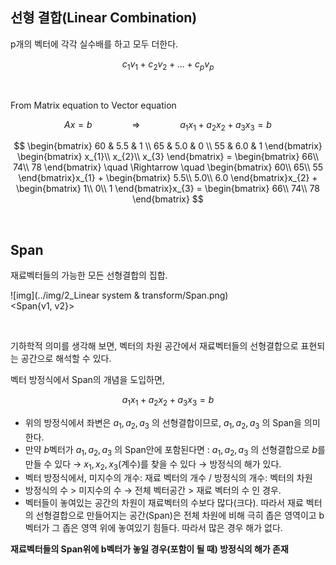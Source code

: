 ## 선형 결합(Linear Combination)

p개의 벡터에 각각 실수배를 하고 모두 더한다.

$$c_{1}v_{1} + c_{2}v_{2} + ... + c_{p}v_{p}$$

</br>

From Matrix equation to Vector equation

$$Ax = b \qquad \qquad \Rightarrow \qquad \qquad a_{1}x_{1} + a_{2}x_{2} + a_{3}x_{3} = b$$

$$
\begin{bmatrix}
60 & 5.5 & 1 \\
65 & 5.0 & 0 \\
55 & 6.0 & 1
\end{bmatrix}
\begin{bmatrix}
x_{1}\\
x_{2}\\
x_{3}
\end{bmatrix} =
\begin{bmatrix}
66\\
74\\
78
\end{bmatrix}
\quad \Rightarrow \quad
\begin{bmatrix}
60\\
65\\
55
\end{bmatrix}x_{1}
+
\begin{bmatrix}
5.5\\
5.0\\
6.0
\end{bmatrix}x_{2}
+
\begin{bmatrix}
1\\
0\\
1
\end{bmatrix}x_{3} = 
\begin{bmatrix}
66\\
74\\
78
\end{bmatrix}
$$

</br>

## Span

재료벡터들의 가능한 모든 선형결합의 집합.   

![img](../img/2_Linear system & transform/Span.png)   
\<Span{v1, v2}>

</br>

기하학적 의미를 생각해 보면, 벡터의 차원 공간에서 재료벡터들의 선형결합으로 표현되는 공간으로 해석할 수 있다.

벡터 방정식에서 Span의 개념을 도입하면,

$$a_{1}x_{1} + a_{2}x_{2} + a_{3}x_{3} = b$$

- 위의 방정식에서 좌변은 $a_{1}, a_{2}, a_{3}$ 의 선형결합이므로, $a_{1}, a_{2}, a_{3}$ 의 Span을 의미한다.   
- 만약 $b$벡터가 $a_{1}, a_{2}, a_{3}$ 의 Span안에 포함된다면 : $a_{1}, a_{2}, a_{3}$ 의 선형결합으로 $b$를 만들 수 있다 $\to$ $x_{1}, x_{2}, x_{3}$(계수)를 찾을 수 있다 $\to$ 방정식의 해가 있다.
- 벡터 방정식에서, 미지수의 개수: 재료 벡터의 개수 / 방정식의 개수: 벡터의 차원    
- 방정식의 수 > 미지수의 수 $\to$ 전체 벡터공간 > 재료 벡터의 수 인 경우.   
- 벡터들이 놓여있는 공간의 차원이 재료벡터의 수보다 많다(크다). 따라서 재료 벡터의 선형결합으로 만들어지는 공간(Span)은 전체 차원에 비해 극히 좁은 영역이고 b벡터가 그 좁은 영역 위에 놓여있기 힘들다. 따라서 많은 경우 해가 없다.

**재료벡터들의 Span위에 b벡터가 놓일 경우(포함이 될 때) 방정식의 해가 존재**

